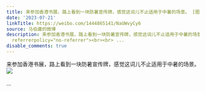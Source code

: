 ```yaml
---
title: 来参加香港书展，路上看到一块防暑宣传牌，感觉这词儿不止适用于中暑的场景。 [图片]
date: '2023-07-21'
linkTitle: https://weibo.com/1444865141/NaUWvyCy6
source: 马伯庸的微博
description: 来参加香港书展，路上看到一块防暑宣传牌，感觉这词儿不止适用于中暑的场景。 <img style="" src="https://tvax1.sinaimg.cn/large/001zMvqtgy1hg4qvmz0qtj63402c0x6r02.jpg"
  referrerpolicy="no-referrer"><br><br> ...
disable_comments: true
---
```

来参加香港书展，路上看到一块防暑宣传牌，感觉这词儿不止适用于中暑的场景。 <img style="" src="https://tvax1.sinaimg.cn/large/001zMvqtgy1hg4qvmz0qtj63402c0x6r02.jpg" referrerpolicy="no-referrer"><br><br> ...